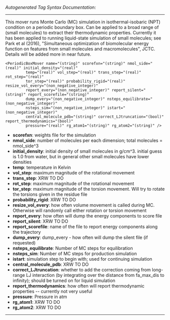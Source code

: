 _Autogenerated Tag Syntax Documentation:_

---
This mover runs Monte Carlo (MC) simulation in isothermal-isobaric (NPT) condition on a periodic boundary box. Can be applied to a broad range of (small molecules) to extract their thermodynamic properties. Currently it has been applied to running liquid-state simulation of small molecules; see Park et al (2016), "Simultaneous optimization of biomolecular energy function on features from small molecules and macromolecules", JCTC. Details will be added more in near future.

```
<PeriodicBoxMover name="(string)" scorefxn="(string)" nmol_side="(real)" initial_density="(real)"
         temp="(real)" vol_step="(real)" trans_step="(real)" rot_step="(real)"
         tor_step="(real)" probability_rigid="(real)" resize_vol_every="(non_negative_integer)"
         report_every="(non_negative_integer)" report_silent="(string)" report_scorefile="(string)"
         dump_every="(non_negative_integer)" nsteps_equilibrate="(non_negative_integer)"
         nsteps_sim="(non_negative_integer)" istart="(non_negative_integer)"
         central_molecule_pdb="(string)" correct_LJtruncation="(bool)" report_thermodynamics="(bool)"
         pressure="(real)" rg_atom1="(string)" rg_atom2="(string)" />
```

-   **scorefxn**: weights file for the simulation
-   **nmol_side**: number of molecules per each dimension; total molecules = nmol_side^3
-   **initial_density**: initial density of small molecules in g/cm^3. initial guess is 1.0 from water, but in general other small molecules have lower densities
-   **temp**: temperature in Kelvin
-   **vol_step**: maximum magnitude of the rotational movement
-   **trans_step**: XRW TO DO
-   **rot_step**: maximum magnitude of the rotational movement
-   **tor_step**: maximum magnitude of the torsion movement. Will try to rotate the torsions given in the residue file
-   **probability_rigid**: XRW TO DO
-   **resize_vol_every**: how often volume movement is called during MC. Otherwise will randomly call either rotation or torsion movement
-   **report_every**: how often will dump the energy components to score file
-   **report_silent**: XRW TO DO
-   **report_scorefile**: name of the file to report energy components along the trajectory
-   **dump_every**: dump_every - how often will dump the silent file (if requested)
-   **nsteps_equilibrate**: Number of MC steps for equilibration
-   **nsteps_sim**: Number of MC steps for production simulation
-   **istart**: simulation step to begin with; used for continuing simulation
-   **central_molecule_pdb**: XRW TO DO
-   **correct_LJtruncation**: whether to add the correction coming from long-range LJ interaction (by integrating over the distance from fa_max_dis to infinity); should be turned on for liquid simulation
-   **report_thermodynamics**: how often will report thermodynamic properties -- currently not very useful
-   **pressure**: Pressure in atm
-   **rg_atom1**: XRW TO DO
-   **rg_atom2**: XRW TO DO

---
